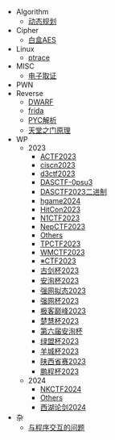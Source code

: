 - Algorithm
  - [动态规划](/Algorithm/动态规划)
- Cipher
  - [白盒AES](/Cipher/白盒AES)
- Linux
  - [ptrace](/Linux/ptrace)
- MISC
  - [电子取证](/MISC/电子取证)
- PWN
- Reverse
  - [DWARF](/Reverse/DWARF)
  - [frida](/Reverse/frida)
  - [PYC解析](/Reverse/PYC解析)
  - [天堂之门原理](/Reverse/天堂之门原理)
- WP
  - 2023
    - [ACTF2023](/WP/2023/ACTF2023)
    - [ciscn2023](/WP/2023/ciscn2023)
    - [d3ctf2023](/WP/2023/d3ctf2023)
    - [DASCTF-0psu3](/WP/2023/DASCTF-0psu3)
    - [DASCTF2023二进制](/WP/2023/DASCTF2023二进制)
    - [hgame2024](/WP/2023/hgame2024)
    - [HitCon2023](/WP/2023/HitCon2023)
    - [N1CTF2023](/WP/2023/N1CTF2023)
    - [NepCTF2023](/WP/2023/NepCTF2023)
    - [Others](/WP/2023/Others)
    - [TPCTF2023](/WP/2023/TPCTF2023)
    - [WMCTF2023](/WP/2023/WMCTF2023)
    - [※CTF2023](/WP/2023/※CTF2023)
    - [古剑杯2023](/WP/2023/古剑杯2023)
    - [安洵杯2023](/WP/2023/安洵杯2023)
    - [强网拟态2023](/WP/2023/强网拟态2023)
    - [强网杯2023](/WP/2023/强网杯2023)
    - [极客巅峰2023](/WP/2023/极客巅峰2023)
    - [楚慧杯2023](/WP/2023/楚慧杯2023)
    - [第六届安洵杯](/WP/2023/第六届安洵杯)
    - [绿盟杯2023](/WP/2023/绿盟杯2023)
    - [羊城杯2023](/WP/2023/羊城杯2023)
    - [陕西省赛2023](/WP/2023/陕西省赛2023)
    - [鹏程杯2023](/WP/2023/鹏程杯2023)
  - 2024
    - [NKCTF2024](/WP/2024/NKCTF2024)
    - [Others](/WP/2024/Others)
    - [西湖论剑2024](/WP/2024/西湖论剑2024)
- 杂
  - [与程序交互的问题](/杂/与程序交互的问题)
